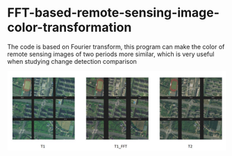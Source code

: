 # FFT-based-remote-sensing-image-color-transformation
The code is based on Fourier transform, this program can make the color of remote sensing images of two periods more similar, which is very useful when studying change detection comparison

![image](https://github.com/ZhaoLiang4113/FFT-based-remote-sensing-image-color-transformation/blob/main/images/FFT%E6%95%88%E6%9E%9C%E5%9B%BE.jpg)
